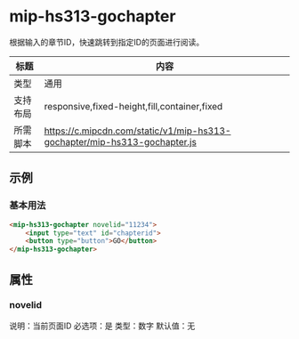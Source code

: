 # mip-hs313-gochapter

根据输入的章节ID，快速跳转到指定ID的页面进行阅读。

标题|内容
----|----
类型|通用
支持布局|responsive,fixed-height,fill,container,fixed
所需脚本|https://c.mipcdn.com/static/v1/mip-hs313-gochapter/mip-hs313-gochapter.js


## 示例

### 基本用法
```html
<mip-hs313-gochapter novelid="11234">
    <input type="text" id="chapterid">
	<button type="button">GO</button>
</mip-hs313-gochapter>
```

## 属性

### novelid

说明：当前页面ID
必选项：是
类型：数字
默认值：无
